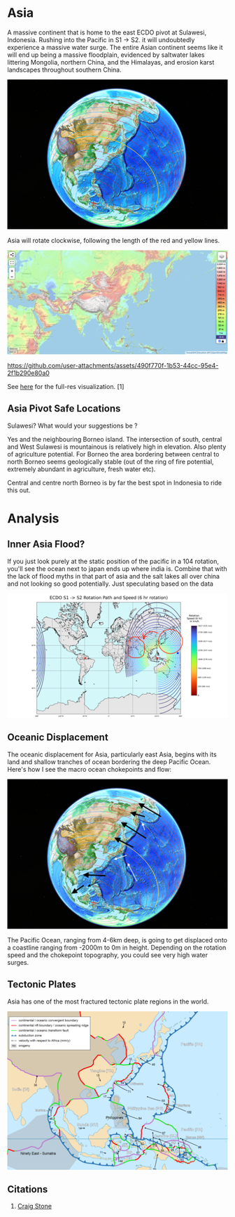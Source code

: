 # Asia

A massive continent that is home to the east ECDO pivot at Sulawesi, Indonesia. Rushing into the Pacific in S1 -> S2. it will undoubtedly experience a massive water surge. The entire Asian continent seems like it will end up being a massive floodplain, evidenced by saltwater lakes littering Mongolia, northern China, and the Himalayas, and erosion karst landscapes throughout southern China.

![](img/profile.png)

Asia will rotate clockwise, following the length of the red and yellow lines.

![](img/asia-elevation.png "")

https://github.com/user-attachments/assets/490f770f-1b53-44cc-95e4-2f1b290e80a0

See [here](https://github.com/sovrynn/ecdo/tree/master/6-LITERATURE-MEDIA/nobulart/ecdo-visualizations) for the full-res visualization. [1]

## Asia Pivot Safe Locations

Sulawesi? What would your suggestions be ?

Yes and the neighbouring Borneo island. The intersection of south, central and West Sulawesi is mountainous is relatively high in elevation. Also plenty of agriculture potential. For Borneo the area bordering between central to north Borneo seems geologically stable (out of the ring of fire potential, extremely abundant in agriculture, fresh water etc).

Central and centre north Borneo is by far the best spot in Indonesia to ride this out.

# Analysis

## Inner Asia Flood?

If you just look purely at the static position of the pacific in a 104 rotation, you'll see the ocean next to japan ends up where india is. Combine that with the lack of flood myths in that part of asia and the salt lakes all over china and not looking so good potentially. Just speculating based on the data

![](img/inner-asia-104-ocean.png)

## Oceanic Displacement

The oceanic displacement for Asia, particularly east Asia, begins with its land and shallow tranches of ocean bordering the deep Pacific Ocean. Here's how I see the macro ocean chokepoints and flow:

![](img/chokepoints.png)

The Pacific Ocean, ranging from 4-6km deep, is going to get displaced onto a coastline ranging from -2000m to 0m in height. Depending on the rotation speed and the chokepoint topography, you could see very high water surges.

## Tectonic Plates

Asia has one of the most fractured tectonic plate regions in the world.

![](img/plates.png)

## Citations

1. [Craig Stone](https://nobulart.com)
